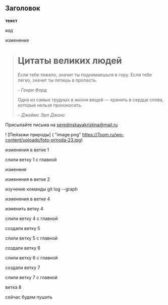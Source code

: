 ## Заголовок ##

__текст__

_код_

изменение

> # Цитаты великих людей
> Если тебе тяжело, значит ты поднимаешься в гору.  Если тебе легко, значит ты летишь в пропасть.
>
> *- Генри Форд*
>
> Одна из самых трудных в жизни вещей — хранить в сердце слова, которые нельзя произносить. 
>
> *- Джеймс Эрл Джонс*

Присылайте письма на <seredinskayakristina@mail.ru>

! [Пейзажи природы] ( "image.png" https://7oom.ru/wp-content/uploads/foto-priroda-23.jpg)

изменения в ветке 1

слили ветку 1 с главной

изменеия 

изменения в ветке 2

изучение команды git log --graph

изменения в ветке 4

изменить ветку 4

слили ветку 4 с главной

создали ветку 5

слили ветку 5 с главной

создали ветку 6

слили ветку 6 с главной

создали  ветку 7

слили ветку 7 с главной

ветка 8

сейчас будем пушить